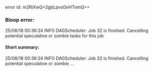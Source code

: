 error id: m2RiXwQ+2gbLpvsGnHTnmQ==
### Bloop error:

25/06/18 00:36:24 INFO DAGScheduler: Job 32 is finished. Cancelling potential speculative or zombie tasks for this job
#### Short summary: 

25/06/18 00:36:24 INFO DAGScheduler: Job 32 is finished. Cancelling potential speculative or zombie ...